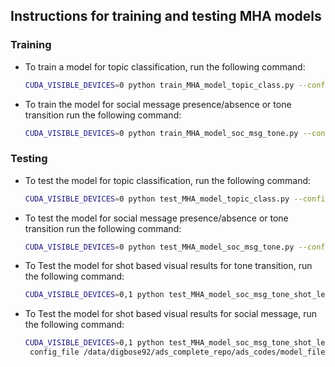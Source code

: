 ## Instructions for training and testing MHA models


### Training

* To train a model for topic classification, run the following command:

    ```bash
    CUDA_VISIBLE_DEVICES=0 python train_MHA_model_topic_class.py --config_file ../../config_MHA_topic_classifier.json
    ```

* To train the model for social message presence/absence or tone transition run the following command:

    ```bash
    CUDA_VISIBLE_DEVICES=0 python train_MHA_model_soc_msg_tone.py --config_file ../../config_MHA_single_task_classifier.json
    ```

### Testing 

* To test the model for topic classification, run the following command:

    ```bash 
    CUDA_VISIBLE_DEVICES=0 python test_MHA_model_topic_class.py --config_file /data/digbose92/ads_complete_repo/ads_codes/model_files/recent_models/log_dir/MHA_attn_single_task_classifier_Topic/20230322-175130_MHA_attn_single_task_classifier_Topic/20230322-175130_MHA_attn_single_task_classifier_Topic.yaml --model_file /data/digbose92/ads_complete_repo/ads_codes/model_files/recent_models/model_dir/MHA_attn_single_task_classifier_Topic/20230322-175130_MHA_attn_single_task_classifier_Topic/20230322-175130_MHA_attn_single_task_classifier_Topic_best_model.pt
    ```

* To test the model for social message presence/absence or tone transition run the following command:

    ```bash
    CUDA_VISIBLE_DEVICES=0 python test_MHA_model_soc_msg_tone.py --config_file /data/digbose92/ads_complete_repo/ads_codes/model_files/recent_models/log_dir/MHA_attn_single_task_classifier_social_message/20230323-160409_MHA_attn_single_task_classifier_social_message/20230323-160409_MHA_attn_single_task_classifier_social_message.yaml --model_file /data/digbose92/ads_complete_repo/ads_codes/model_files/recent_models/model_dir/MHA_attn_single_task_classifier_social_message/20230323-160409_MHA_attn_single_task_classifier_social_message/20230323-160409_MHA_attn_single_task_classifier_social_message_best_model.pt
    ```

* To Test the model for shot based visual results for tone transition, run the following command:

    ```bash 
    CUDA_VISIBLE_DEVICES=0,1 python test_MHA_model_soc_msg_tone_shot_level.py --config_file                   /data/digbose92/ads_complete_repo/ads_codes/model_files/recent_models/log_dir/MHA_attn_single_task_classifier_shot_level_Transition_val/20230328-005738_MHA_attn_single_task_classifier_shot_level_Transition_val/20230328-005738_MHA_attn_single_task_classifier_shot_level_Transition_val.yaml --model_file /data/digbose92/ads_complete_repo/ads_codes/model_files/recent_models/model_dir/MHA_attn_single_task_classifier_shot_level_Transition_val/20230328-005738_MHA_attn_single_task_classifier_shot_level_Transition_val/20230328-005738_MHA_attn_single_task_classifier_shot_level_Transition_val_best_model.pt
    ```

* To Test the model for shot based visual results for social message, run the following command:

    ```bash
    CUDA_VISIBLE_DEVICES=0,1 python test_MHA_model_soc_msg_tone_shot_level.py --     
     config_file /data/digbose92/ads_complete_repo/ads_codes/model_files/recent_models/log_dir/MHA_attn_single_task_classifier_shot_level_social_message/20230328-004643_MHA_attn_single_task_classifier_shot_level_social_message/20230328-004643_MHA_attn_single_task_classifier_shot_level_social_message.yaml --model_file /data/digbose92/ads_complete_repo/ads_codes/model_files/recent_models/model_dir/MHA_attn_single_task_classifier_shot_level_social_message/20230328-004643_MHA_attn_single_task_classifier_shot_level_social_message/20230328-004643_MHA_attn_single_task_classifier_shot_level_social_message_best_model.pt
    ```
